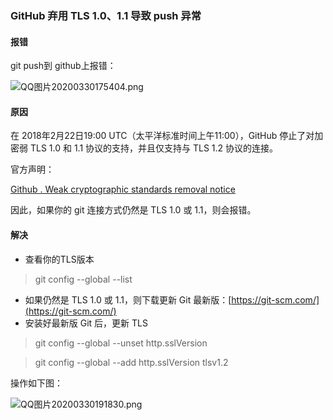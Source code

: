 ### GitHub 弃用 TLS 1.0、1.1 导致 push 异常

#### 报错

git push到 github上报错：

![QQ图片20200330175404.png](https://i.loli.net/2020/03/30/ArJZmtc8EKMiPCf.png)

#### 原因
在 2018年2月22日19:00 UTC（太平洋标准时间上午11:00），GitHub 停止了对加密弱 TLS 1.0 和 1.1 协议的支持，并且仅支持与 TLS 1.2 协议的连接。

官方声明：

[Github . Weak cryptographic standards removal notice](https://github.blog/2018-02-01-crypto-removal-notice/)

因此，如果你的 git 连接方式仍然是 TLS 1.0 或 1.1，则会报错。

#### 解决

- 查看你的TLS版本

> git config --global --list 

-  如果仍然是 TLS 1.0 或 1.1，则下载更新 Git 最新版：[https://git-scm.com/](https://git-scm.com/)
-  安装好最新版 Git 后，更新 TLS

> git config --global --unset http.sslVersion

> git config --global --add http.sslVersion tlsv1.2

操作如下图：

![QQ图片20200330191830.png](https://i.loli.net/2020/03/30/lof7y5INjdWpQCA.png)

